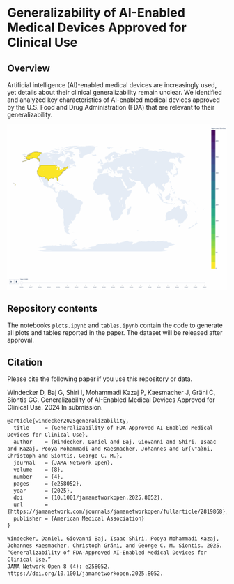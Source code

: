 # Generalizability of AI-Enabled Medical Devices Approved for Clinical Use

## Overview
Artificial intelligence (AI)-enabled medical devices are increasingly used, yet details about their clinical generalizability remain unclear.
We identified and analyzed key characteristics of AI-enabled medical devices approved by the U.S. Food and Drug Administration (FDA) that are relevant to their generalizability.

[//]: # (![alt Abstract]&#40;plots/Figure2_cropped.png&#41;)
![alt Abstract](plots/Figure2.gif)

## Repository contents
The notebooks `plots.ipynb` and `tables.ipynb` contain the code to generate all plots and tables reported in the paper.
The dataset will be released after approval.

[//]: # (`dataset_fda_devices.xlsx` is the cleaned dataset used for all the analysis.)


## Citation
Please cite the following paper if you use this repository or data.

Windecker D, Baj G, Shiri I, Mohammadi Kazaj P, Kaesmacher J, Gräni C, Siontis GC. Generalizability of AI-Enabled Medical Devices Approved for Clinical Use. 2024 In submission.

```
@article{windecker2025generalizability,
  title     = {Generalizability of FDA-Approved AI-Enabled Medical Devices for Clinical Use},
  author    = {Windecker, Daniel and Baj, Giovanni and Shiri, Isaac and Kazaj, Pooya Mohammadi and Kaesmacher, Johannes and Gr{\"a}ni, Christoph and Siontis, George C. M.},
  journal   = {JAMA Network Open},
  volume    = {8},
  number    = {4},
  pages     = {e258052},
  year      = {2025},
  doi       = {10.1001/jamanetworkopen.2025.8052},
  url       = {https://jamanetwork.com/journals/jamanetworkopen/fullarticle/2819868},
  publisher = {American Medical Association}
}
```
```
Windecker, Daniel, Giovanni Baj, Isaac Shiri, Pooya Mohammadi Kazaj, Johannes Kaesmacher, Christoph Gräni, and George C. M. Siontis. 2025.
“Generalizability of FDA-Approved AI-Enabled Medical Devices for Clinical Use.”
JAMA Network Open 8 (4): e258052. https://doi.org/10.1001/jamanetworkopen.2025.8052.
```

